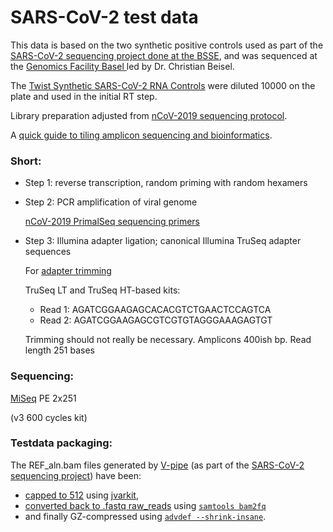 SARS-CoV-2 test data
====================

This data is based on the two synthetic positive controls used as part of the 
[SARS-CoV-2 sequencing project done at the BSSE](https://ethz.ch/en/news-and-events/eth-news/news/2020/04/analyses-for-getting-to-grips-with-the-pandemic.html),
and was sequenced at the 
[Genomics Facility Basel ](https://bsse.ethz.ch/genomicsbasel)
led by Dr. Christian Beisel.

The
[Twist Synthetic SARS-CoV-2 RNA Controls](https://www.twistbioscience.com/resources/twist-synthetic-sars-cov-2-rna-controls)
were diluted 10000 on the plate and used in the initial RT step.

Library preparation adjusted from 
[nCoV-2019 sequencing protocol](https://www.protocols.io/view/ncov-2019-sequencing-protocol-bbmuik6w).

A [quick guide to tiling amplicon sequencing and bioinformatics](https://artic.network/quick-guide-to-tiling-amplicon-sequencing-bioinformatics.html).

### Short:

 - Step 1: reverse transcription, random priming with random hexamers
 - Step 2: PCR amplification of viral genome

   [nCoV-2019 PrimalSeq sequencing primers](https://github.com/artic-network/artic-ncov2019/tree/master/primer_schemes/nCoV-2019/V3)
 - Step 3: Illumina adapter ligation; canonical Illumina TruSeq adapter sequences

   For [adapter trimming](https://support.illumina.com/bulletins/2016/12/what-sequences-do-i-use-for-adapter-trimming.html?langsel=/us/)

   TruSeq LT and TruSeq HT-based kits:

   - Read 1: AGATCGGAAGAGCACACGTCTGAACTCCAGTCA
   - Read 2: AGATCGGAAGAGCGTCGTGTAGGGAAAGAGTGT

   Trimming should not really be necessary. Amplicons 400ish bp. Read length 251 bases

### Sequencing:

[MiSeq](https://emea.illumina.com/systems/sequencing-platforms/miseq.html)
PE 2x251

(v3 600 cycles kit)

### Testdata packaging:

The REF_aln.bam files generated by [V-pipe](https://cbg-ethz.github.io/V-pipe/sars-cov-2/)
(as part of the 
[SARS-CoV-2 sequencing project](https://bsse.ethz.ch/cevo/cevo-press/2020/05/first-data-for-genomic-surveillance-of-sars-cov-2-in-switzerland-made-available.html))
have been:

- [capped to 512](https://www.biostars.org/p/154220/)
  using [jvarkit](https://lindenb.github.io/jvarkit/Biostar154220.html),
- [converted back to .fastq raw_reads](http://www.metagenomics.wiki/tools/samtools/converting-bam-to-fastq)
  using [`samtools bam2fq`](https://snakemake-wrappers.readthedocs.io/en/stable/wrappers/samtools/bam2fq/separate.html)
- and finally GZ-compressed using
  [`advdef --shrink-insane`](https://www.advancemame.it/comp-readme.html).
